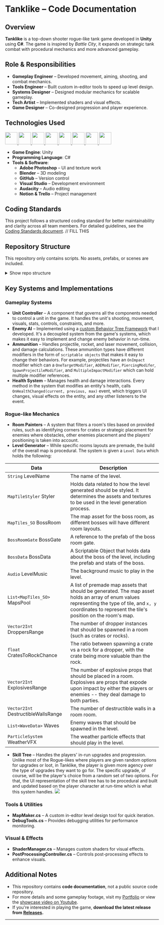 # Tanklike – Code Documentation

## Overview
**Tanklike** is a top-down shooter rogue-like tank game developed in **Unity** using **C#**. The game is inspired by *Battle City*, it expands on strategic tank combat with procedural mechanics and more advanced gameplay.

## Role & Responsibilities
- **Gameplay Engineer** – Developed movement, aiming, shooting, and combat mechanics.
- **Tools Engineer** – Built custom in-editor tools to speed up level design.
- **Systems Designer** – Designed modular mechanics for scalable gameplay.
- **Tech Artist** – Implemented shaders and visual effects.
- **Game Designer** – Co-designed progression and player experience.

## Technologies Used
<a href="https://github.com/TyRadman/tanklike-scripts/">
<p>
  <img src="https://img.shields.io/badge/Unity-100000?logo=unity&logoColor=white&style=for-the-badge" height="40">
<img src="https://img.shields.io/badge/Blender-F5792A?logo=blender&logoColor=white&style=for-the-badge" height="40">
<img src="https://img.shields.io/badge/Adobe%20Photoshop-31A8FF?logo=adobephotoshop&logoColor=white&style=for-the-badge" height="40">
<img src="https://img.shields.io/badge/GitHub-181717?logo=github&logoColor=white&style=for-the-badge" height="40">
<img src="https://img.shields.io/badge/Visual%20Studio-5C2D91?logo=visualstudio&logoColor=white&style=for-the-badge" height="40">
<img src="https://img.shields.io/badge/Audacity-0000CC?logo=audacity&logoColor=white&style=for-the-badge" height="40">
<img src="https://img.shields.io/badge/Notion-000000?logo=notion&logoColor=white&style=for-the-badge" height="40">
<img src="https://img.shields.io/badge/Trello-0052CC?logo=trello&logoColor=white&style=for-the-badge" height="40">
</p>
</a>

- **Game Engine**: Unity  
- **Programming Language**: C#  
- **Tools & Software**:  
  - **Adobe Photoshop** – UI and texture work  
  - **Blender** – 3D modeling  
  - **GitHub** – Version control  
  - **Visual Studio** – Development environment  
  - **Audacity** – Audio editing  
  - **Notion & Trello** – Project management  

## Coding Standards
This project follows a structured coding standard for better maintainability and clarity across all team members. For detailed guidelines, see the [Coding Standards document](http://www.example.com). // FILL THIS

## Repository Structure
This repository only contains scripts. No assets, prefabs, or scenes are included.

<details>
  <summary>Show repo structure</summary>

```graphql
Scripts/
|--- Combat
|   |--- Abilities
|   |--- Ammunition
|   |--- Destructibles
|   |--- Editor
|   |--- Elements
|   |--- ShotsConfigurations
|   |--- Tools
|--- Editor
|   |--- CustomSearcher
|   |--- GameEditor
|   |--- Inspector
|   |--- RoomPainter
|--- EditorTools
|--- Environment
|   |--- Collectables
|   |--- Editor
|   |--- Interactables
|   |--- Items
|   |--- LevelGenerator
|   |   |--- LevelPainter
|   |   |--- MapMaker
|   |--- Props
|   |--- Rooms
|   |--- Shops
|--- Global
|   |--- Attributes
|   |--- Bosses
|   |--- Camera
|   |--- Cheats
|   |--- Editor
|   |--- Enemies
|   |--- Input
|   |--- Interfaces
|   |--- LoadingScreen
|   |--- MainMenu
|   |--- Others
|   |--- Players
|   |--- PoolingSystem
|   |--- Reports
|   |--- SceneControllers
|   |--- Screen
|--- Misc
|--- PlayTest
|--- Snippets
|--- Sound
|--- Testing
|   |--- LevelDesign
|   |--- Navigation
|   |--- Playground
|--- UI
|   |--- _Common
|   |--- AbilitySelection
|   |--- HealthBars
|   |--- HUD
|   |   |--- DamageScreen
|   |   |--- HealthBar
|   |   |--- Notifications
|   |   |--- OffScreenIndicators
|   |--- InGame
|   |   |--- DamagePopUp
|   |   |--- Crosshair
|   |--- Inputs
|   |--- Inventory
|   |--- MiniMap
|   |--- PauseMenu
|   |--- Shop
|   |--- SkillTree
|   |--- Tutorial
|--- UnitControllers
|   |--- BaseClasses
|   |   |--- TankParts
|   |   |--- SpecialPartsAnimations
|   |--- Bosses
|   |--- Core
|   |--- Editor
|   |--- Enemies
|   |--- MiniPlayers
|   |--- Players
|   |   |--- Crosshair
|   |   |--- Indicators
|   |   |--- MiniTankPlayer
|   |   |--- PlayerModifiableStats
|   |   |--- Vanguard
|   |--- Summons
|--- Utils
```
</details>


## Key Systems and Implementations
### Gameplay Systems
- **Unit Controller** – A component that governs all the components needed to control a unit in the game. It handles the unit's shooting, movement, visuals, stats, controls, constraints, and more.
- **Enemy AI** – Implemented using a [custom Behavior Tree Framework](https://github.com/TyRadman/BehaviorTree) that I developed. It's a decoupled system from the game's systems, which makes it easy to implement and change enemy behavior in run-time. 
- **Ammunition** – Handles projectile, rocket, and laser movement, collision, and damage calculations. These ammunition types have different modifiers in the form of `scriptable objects` that makes it easy to change their behaviors. For example, projectiles have an `OnImpact` modifier which can a `OneTargetModifier`, `AOEModifier`, `PiercingModifer`, `SpawnProjectileModifier`, and `MultipleImpactModifier` which can hold multiple modifier references.
- **Health System** – Manages health and damage interactions. Every method in the system that modifies an entity's health, calls `OnHealthChanged(current, previous, max)` event, which triggers UI changes, visual effects on the entity, and any other listeners to the event.

### Rogue-like Mechanics
- **Room Painters** –  A system that filters a room's tiles based on provided rules, such as identifying corners for crates or strategic placement for enemies where obstacles, other enemies placement and the players' positioning is taken into account.
- **Level Generator** – While specific rooms layouts are premade, the build of the overall map is procedural. The system is given a `Level Data` which holds the following:

|Data|Description|
|-|-|
|`String` LevelName | The name of the level.|
|`MapTileStyler` Styler| Holds data related to how the level generated should be styled. It determines the assets and textures to be used in the level generation process.|
|`MapTiles_SO` BossRoom | The map asset for the boss room, as different bosses will have different room layouts.|
|`BossRoomGate` BossGate | A reference to the prefab of the boss room gate. |
|`BossData` BossData | A Scriptable Object that holds data about the boss of the level, including the prefab and stats of the boss.|
|`Audio` LevelMusic | The background music to play in the level.|
|`List<MapTiles_SO>` MapsPool | A list of premade map assets that should be generated. The map asset holds an array of enum values representing the type of tile, and `x, y` coordinates to represent the tile's position on the room's map.|
|`Vector2Int` DroppersRange | The number of dropper instances that should be spawned in a room (such as crates or rocks).|
|`float` CratesToRockChance | The ratio between spawning a crate vs a rock for a dropper, with the crate being more valuable than the rock.|
|`Vector2Int` ExplosivesRange | The number of explosive props that should be placed in a room. Explosives are props that expode upon impact by either the players or enemies -- they deal damage to both parties.|
|`Vector2Int` DestructibleWallsRange | The number of destructible walls in a room room.|
|`List<WaveData>` Waves| Enemy waves that should be spawned in the level.|
|`ParticleSystem` WeatherVFX| The weather particle effects that should play in the level.|
- **Skill Tree** – Handles the players' in-run upgrades and progression. Unlike most of the Rogue-likes where players are given random options for upgrades or loot, in Tanklike, the player is given more agency over the type of upgrades they want to go for. The specific upgrade, of course, will be the player's choice from a random set of two options. For that, the UI representation of the skill tree has to be procedural and built and updated based on the player character at run-time which is what this system handles.
![](Tanklike-SkillTree.gif)


### Tools & Utilities
- **MapMaker.cs** – A custom in-editor level design tool for quick iteration.
- **DebugTools.cs** – Provides debugging utilities for performance monitoring.

### Visual & Effects
- **ShaderManager.cs** – Manages custom shaders for visual effects.
- **PostProcessingController.cs** – Controls post-processing effects to enhance visuals.

## Additional Notes
- This repository contains **code documentation**, not a public source code repository.
- For more details and some gameplay footage, visit my [Portfolio](https://tyradman.github.io/static-portfolio/) or view the [showcase video on Youtube](https://www.youtube.com/watch?v=EbcFn5lR5Ao&ab_channel=TyRadman).
- If you're interested in playing the game, **download the latest release from [Releases](https://github.com/TyRadman/Tanklike/releases).**

---
